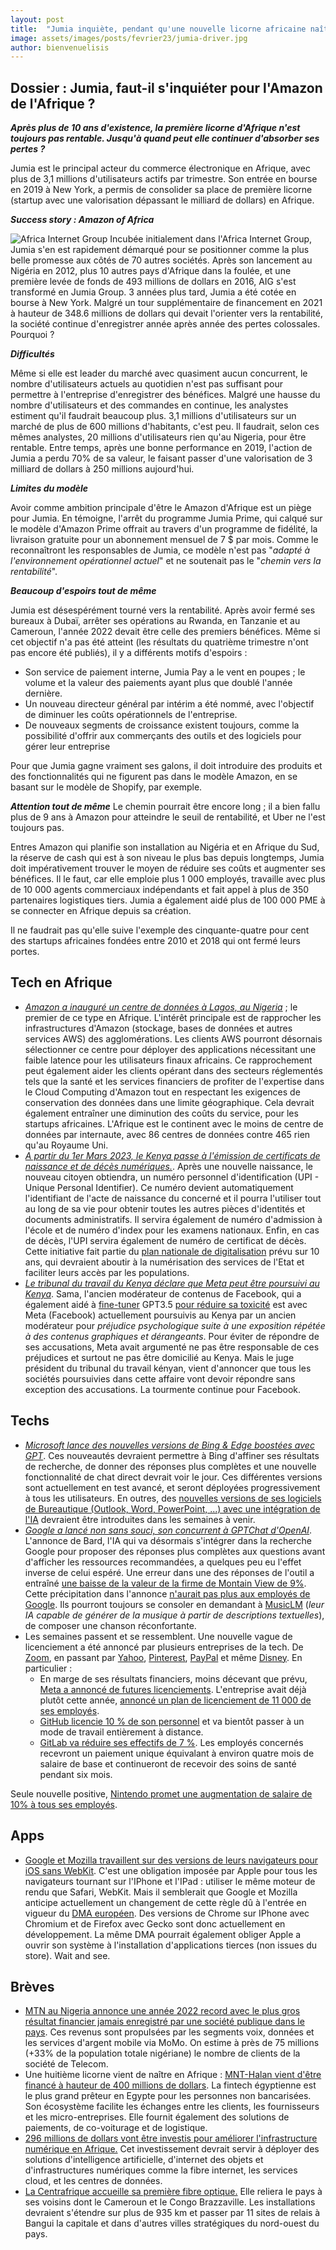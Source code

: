 ```yaml
---
layout: post
title:  "Jumia inquiète, pendant qu'une nouvelle licorne africaine naît."
image: assets/images/posts/fevrier23/jumia-driver.jpg
author: bienvenuelisis
---
```


## Dossier :  Jumia, faut-il s'inquiéter pour l'Amazon de l'Afrique ?

***Après plus de 10 ans d'existence, la première licorne d'Afrique n'est toujours pas rentable. Jusqu'à quand peut elle continuer d'absorber ses pertes ?***

Jumia est le principal acteur du commerce électronique en Afrique, avec plus de 3,1 millions d'utilisateurs actifs par trimestre. Son entrée en bourse en 2019 à New York, a permis de consolider sa place de première licorne (startup avec une valorisation dépassant le milliard de dollars) en Afrique.

***Success story : Amazon of Africa***

![Africa Internet Group](https://lh6.googleusercontent.com/CcTVZAGRnu4caWEpN48LC_jGpRp2V5XcNQVcVaJnk4qCL7oTi91aS-WePDfLmMqcjc1lnGf1lz6MBwJcDiPRNCltAGtY4bgAZ2WVR5E9cEbB1t-72W3iYBVxhk51Z0PC2iiSOnrfU7WF-TmngWkaX1eV3ZPSLuRXl4IXZRVmByyUxth6IDVdvozumQ)
Incubée initialement dans l'Africa Internet Group, Jumia s'en est rapidement démarqué pour se positionner comme la plus belle promesse aux côtés de 70 autres sociétés. Après son lancement au Nigéria en 2012, plus 10 autres pays d'Afrique dans la foulée, et une première levée de fonds de 493 millions de dollars en 2016, AIG s'est transformé en Jumia Group. 3 années plus tard, Jumia a été cotée en bourse à New York. Malgré un tour supplémentaire de financement en 2021 à hauteur de 348.6 millions de dollars qui devait l'orienter vers la rentabilité, la société continue d'enregistrer année après année des pertes colossales. Pourquoi ?

***Difficultés***

Même si elle est leader du marché avec quasiment aucun concurrent, le nombre d'utilisateurs actuels au quotidien n'est pas suffisant pour permettre à l'entreprise d'enregistrer des bénéfices. Malgré une hausse du nombre d'utilisateurs et des commandes en continue, les analystes estiment qu'il faudrait beaucoup plus.
3,1 millions d'utilisateurs sur un marché de plus de 600 millions d'habitants, c'est peu. Il faudrait, selon ces mêmes analystes, 20 millions d'utilisateurs rien qu'au Nigeria, pour être rentable.
Entre temps, après une bonne performance en 2019, l'action de Jumia a perdu 70% de sa valeur, le faisant passer d'une valorisation de 3 milliard de dollars à 250 millions aujourd'hui.

***Limites du modèle***

Avoir comme ambition principale d'être le Amazon d'Afrique est un piège pour Jumia. En témoigne, l'arrêt du programme Jumia Prime, qui calqué sur le modèle d'Amazon Prime offrait au travers d'un programme de fidélité, la livraison gratuite pour un abonnement mensuel de 7 $ par mois. Comme le reconnaîtront les responsables de Jumia, ce modèle n'est pas "*adapté à l'environnement opérationnel actuel*" et ne soutenait pas le "*chemin vers la rentabilité*".

***Beaucoup d'espoirs tout de même***

Jumia est désespérément tourné vers la rentabilité. Après avoir fermé ses bureaux à Dubaï, arrêter ses opérations au Rwanda, en Tanzanie et au Cameroun, l'année 2022 devait être celle des premiers bénéfices.
Même si cet objectif n'a pas été atteint (les résultats du quatrième trimestre n'ont pas encore été publiés), il y a différents motifs d'espoirs :

- Son service de paiement interne, Jumia Pay a le vent en poupes ; le volume et la valeur des paiements ayant plus que doublé l'année dernière.
- Un nouveau directeur général par intérim a été nommé, avec l'objectif de diminuer les coûts opérationnels de l'entreprise.
- De nouveaux segments de croissance existent toujours, comme la possibilité d'offrir aux commerçants des outils et des logiciels pour gérer leur entreprise

Pour que Jumia gagne vraiment ses galons, il doit introduire des produits et des fonctionnalités qui ne figurent pas dans le modèle Amazon, en se basant sur le modèle de Shopify, par exemple.

***Attention tout de même***
Le chemin pourrait être encore long ; il a bien fallu plus de 9 ans à Amazon pour atteindre le seuil de rentabilité, et Uber ne l'est toujours pas.

Entres Amazon qui planifie son installation au Nigéria et en Afrique du Sud, la réserve de cash qui est à son niveau le plus bas depuis longtemps, Jumia doit impérativement trouver le moyen de réduire ses coûts et augmenter ses bénéfices. Il le faut, car elle emploie plus 1 000 employés, travaille avec plus de 10 000 agents commerciaux indépendants et fait appel à plus de 350 partenaires logistiques tiers. Jumia a également aidé plus de 100 000 PME à se connecter en Afrique depuis sa création.

Il ne faudrait pas qu'elle suive l'exemple des cinquante-quatre pour cent des startups africaines fondées entre 2010 et 2018 qui ont fermé leurs portes.

## Tech en Afrique

- [*Amazon a inauguré un centre de données à Lagos, au Nigeria*](https://techcabal.com/2023/01/30/could-amazons-new-data-centre-help-accelerate-nigerias-local-startup-scene/) ; le premier de ce type en Afrique. L'intérêt principale est de rapprocher les infrastructures d'Amazon (stockage, bases de données et autres services AWS) des agglomérations. Les clients AWS pourront désornais sélectionner ce centre pour déployer des applications nécessitant une faible latence pour les utilisateurs finaux africains. Ce rapprochement peut également aider les clients opérant dans des secteurs réglementés tels que la santé et les services financiers de profiter de l'expertise dans le Cloud Computing d'Amazon tout en respectant les exigences de conservation des données dans une limite géographique. Cela devrait également entraîner une diminution des coûts du service, pour les startups africaines. L'Afrique est le continent avec le moins de centre de données par internaute, avec 86 centres de données contre 465 rien qu'au Royaume Uni.
- [*A partir du 1er Mars 2023, le Kenya passe à l'émission de certificats de naissance et de décès numériques.*](https://www.wearetech.africa/fr/fils/actualites/gestion-publique/kenya-le-gouvernement-passera-a-lemission-de-certificats-numeriques-de-naissance-et-de-deces-le-1er-mars). Après une nouvelle naissance, le nouveau citoyen obtiendra, un numéro personnel d'identification (UPI - Unique Personal Identifier). Ce numéro devient automatiquement l'identifiant de l'acte de naissance du concerné et il pourra l'utiliser tout au long de sa vie pour obtenir toutes les autres pièces d'identités et documents administratifs. Il servira également de numéro d'admission à l'école et de numéro d'index pour les examens nationaux. Enfin, en cas de décès, l'UPI servira également de numéro de certificat de décès. Cette initiative fait partie du [plan nationale de digitalisation](https://www.wearetech.africa/fr/fils/actualites/gestion-publique/kenya-le-gouvernement-a-approuve-le-deploiement-de-25-000-bornes-wi-fi-100-000-km-de-fibre-optique) prévu sur 10 ans, qui devraient aboutir à la numérisation des services de l'Etat et faciliter leurs accès par les populations.
- [*Le tribunal du travail du Kenya déclare que Meta peut être poursuivi au Kenya*](https://techcabal.com/2023/02/07/no-escape-for-meta/). Sama, l'ancien modérateur de contenus de Facebook, qui a également aidé à [fine-tuner](https://platform.openai.com/docs/guides/fine-tuning) GPT3.5 [pour réduire sa toxicité](https://newsletter.theresilient.dev/2023/01/25) est avec Meta (Facebook) actuellement poursuivis au Kenya par un ancien modérateur pour *préjudice psychologique suite à une exposition répétée à des contenus graphiques et dérangeants*. Pour éviter de répondre de ses accusations, Meta avait argumenté ne pas être responsable de ces préjudices et surtout ne pas être domicilié au Kenya. Mais le juge président du tribunal du travail kényan, vient d'annoncer que tous les sociétés poursuivies dans cette affaire vont devoir répondre sans exception des accusations. La tourmente continue pour Facebook.

## Techs

- [*Microsoft lance des nouvelles versions de Bing & Edge boostées avec GPT*](https://techcabal.com/2023/02/08/microsoft-edge-bing-ai/). Ces nouveautés devraient permettre à Bing d'affiner ses résultats de recherche, de donner des réponses plus complètes et une nouvelle fonctionnalité de chat direct devrait voir le jour. Ces différentes versions sont actuellement en test avancé, et seront déployées progressivement à tous les utilisateurs. En outres, des [nouvelles versions de ses logiciels de Bureautique (Outlook, Word, PowerPoint, ...) avec une intégration de l&#39;IA](https://www.engadget.com/microsoft-could-show-off-ai-powered-versions-of-word-and-outlook-this-march-153514888.html) devraient être introduites dans les semaines à venir.
- [*Google a lancé non sans souci, son concurrent à GPTChat d'OpenAI*](https://blog.google/technology/ai/bard-google-ai-search-updates/). L'annonce de Bard, l'IA qui va désormais s'intégrer dans la recherche Google pour proposer des réponses plus complètes aux questions avant d'afficher les ressources recommandées, a quelques peu eu l'effet inverse de celui espéré. Une erreur dans une des réponses de l'outil a entraîné [une baisse de la valeur de la firme de Montain View de 9%](https://techcabal.com/2023/02/09/google-bard-error/). Cette précipitation dans l'annonce [n&#39;aurait pas plus aux employés de Google](https://intelligence-artificielle.developpez.com/actu/341418/Les-employes-de-Google-critiquent-le-PDG-Sundar-Pichai-pour-l-annonce-precipitee-et-baclee-de-Bard-le-concurrent-de-ChatGPT-Certains-ne-savaient-meme-pas-qu-il-allait-etre-presente/). Ils pourront toujours se consoler en demandant à [MusicLM](https://techcrunch.com/2023/01/27/google-created-an-ai-that-can-generate-music-from-text-descriptions-but-wont-release-it/) (*leur IA capable de générer de la musique à partir de descriptions textuelles*), de composer une chanson réconfortante.
- Les semaines passent et se ressemblent. Une nouvelle vague de licenciement a été annoncé par plusieurs entreprises de la tech. De [Zoom](https://www.computerworld.com/article/3687176/zoom-lays-off-15-of-its-workforce-after-growth-spurt-during-pandemic.amp.html), en passant par [Yahoo](https://techcabal.com/2023/02/10/yahoo-layoffs/), [Pinterest](https://techcrunch.com/2023/02/01/pinterest-lays-off-150-people-as-a-part-of-its-long-term-strategy/), [PayPal](https://www.cnbc.com/2023/01/31/paypal-to-lay-off-2000-employees-in-coming-weeks-about-7percent-of-workforce.html) et même [Disney](https://www.theverge.com/2023/2/8/23590901/disney-layoffs-earnings-streaming-bob-iger). En particulier :
  - En marge de ses résultats financiers, moins décevant que prévu, [Meta a annoncé de futures licenciements](https://www.forbes.com/sites/qai/2023/02/03/meta-rumored-to-make-further-layoffs-prompting-surprising-market-reaction/amp/). L'entreprise avait déjà plutôt cette année, [annoncé un plan de licenciement de 11 000 de ses employés](https://newsletter.theresilient.dev/2022/11/14).
  - [GitHub licencie 10 % de son personnel](https://emploi.developpez.com/actu/341369/GitHub-licencie-10-pourcent-de-son-personnel-et-reduit-ses-besoins-en-espace-de-bureau-en-raison-de-leur-faible-utilisation-l-entreprise-devrait-bientot-passer-a-un-mode-de-travail-entierement-a-distance/) et va bientôt passer à un mode de travail entièrement à distance.
  - [GitLab va réduire ses effectifs de 7 %](https://techcrunch.com/2023/02/09/gitlab-to-reduce-workforce-by-7/). Les employés concernés recevront un paiement unique équivalant à environ quatre mois de salaire de base et continueront de recevoir des soins de santé pendant six mois.

Seule nouvelle positive, [Nintendo promet une augmentation de salaire de 10% à tous ses employés](https://emploi.developpez.com/actu/341321/Nintendo-promet-une-augmentation-de-salaire-de-10-pourcent-a-tous-ses-employes-bien-que-l-entreprise-a-reduit-ses-previsions-de-benefices-pour-l-annee/).

## Apps

- [Google et Mozilla travaillent sur des versions de leurs navigateurs pour iOS sans WebKit](https://arstechnica.com/gadgets/2023/02/google-and-mozilla-are-working-on-ios-browsers-that-break-current-app-store-rules/). C'est une obligation imposée par Apple pour tous les navigateurs tournant sur l'IPhone et l'IPad : utiliser le même moteur de rendu que Safari, WebKit. Mais il semblerait que Google et Mozilla anticipe actuellement un changement de cette règle dû à l'entrée en vigueur du [DMA européen](https://commission.europa.eu/strategy-and-policy/priorities-2019-2024/europe-fit-digital-age/digital-markets-act-ensuring-fair-and-open-digital-markets_en). Des versions de Chrome sur IPhone avec Chromium et de Firefox avec Gecko sont donc actuellement en développement. La même DMA pourrait également obliger Apple a ouvrir son système à l'installation d'applications tierces (non issues du store). Wait and see.

## Brèves

- [MTN au Nigeria annonce une année 2022 record avec le plus gros résultat financier jamais enregistré par une société publique dans le pays](https://techcabal.com/2023/02/02/mtn-nigeria-declares-trillions-in-revenue-despite-rocky-2022/). Ces revenus sont propulsées par les segments voix, données et les services d'argent mobile via MoMo. On estime à près de 75 millions (+33% de la population totale nigériane) le nombre de clients de la société de Telecom.
- Une huitième licorne vient de naître en Afrique : [MNT-Halan vient d&#39;être financé à hauteur de 400 millions de dollars](https://disrupt-africa.com/2023/02/01/egyptian-fintech-mnt-halan-raises-340m-equity-debt-funding-to-become-best-funded-egyptian-startup/). La fintech égyptienne est le plus grand prêteur en Egypte pour les personnes non bancarisées. Son écosystème facilite les échanges entre les clients, les fournisseurs et les micro-entreprises. Elle fournit également des solutions de paiements, de co-voiturage et de logistique.
- [296 millions de dollars vont être investis pour améliorer l&#39;infrastructure numérique en Afrique.](https://techmoran.com/2023/01/30/private-equity-firm-convergence-partners-raises-296m-to-support-digital-inclusion/) Cet investissement devrait servir à déployer des solutions d'intelligence artificielle, d'internet des objets et d'infrastructures numériques comme la fibre internet, les services cloud, et les centres de données.
- [La Centrafrique accueille sa première fibre optique.](https://www.wearetech.africa/fr/fils/actualites/gestion-publique/centrafrique-la-premiere-couverture-par-fibre-optique-est-operationnelle) Elle reliera le pays à ses voisins dont le Cameroun et le Congo Brazzaville. Les installations devraient s'étendre sur plus de 935 km et passer par 11 sites de relais à Bangui la capitale et dans d'autres villes stratégiques du nord-ouest du pays.
